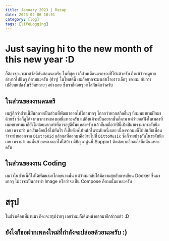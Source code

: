 ```yaml
---
title: January 2023 | Recap
date: 2023-02-06 10:51
category: [log]
tags: [lifeLogging]
---
```

# Just saying hi to the new month of this new year :D
ก็ต้องขอแวะมาสวัสดีกันก่อนนะครับ ในที่สุดเราก็ผ่านเดือนแรกของปีไปแล้วครับ ถึงแม้ว่าจะดูยากลำบากไปนิดๆ ก็ตามนะครับ (ฮ่าๆ)
ในโพสต์นี้ ผมก็อยากจะมาเล่าเรื่องราวเล็กๆ ของผม กับการเปลี่ยนแปลงในชีวิตหลายๆ อย่างเลย ซึ่งเราก็ค่อยๆ มาไล่กันดีกว่าครับ

## ในส่วนของงานดนตรี
ผมรู้สึกว่าส่วนนี้มันกลายเป็นส่วนที่พัฒนาออกไปไกลมากๆ ไกลกว่าพวกสกิลอื่นๆ ที่ผมพยายามฝึกมาด้วยซ้ำ ซึ่งก็ดูได้จากพวกงานของผมนี่แหละครับ แต่ถึงแม้จะเป็นอยากนั้นก็ตาม แต่ว่ายอดฟังในเพลงที่ผมพยายามมาก็ยังไม่ค่อยมากเท่าที่ควรอยู่ดีนั่นแหละครับ
แล้วก็ผมถือว่าปีนี้เปิดปีมาแรงมากระดับนึงเลย เพราะว่า พอเริ่มเดือนได้ไม่ทันไร ก็เสียตังค์ไปหนักในระดับหนึ่งเลย เนื่องจากผมก็ไปบ่นกับเพื่อนว่าจะย้ายออกจาก `DistroKid` แล้วผลที่ออกมาคือย้ายไปที่ `DittoMusic` ซึ่งก็วายป่วงกันในระดับนึงเลย เพราะว่า ผมนั้นย้ายเพลงออกไม่ได้บ้าง มีปัญหานู่นนี่ Support ติดต่อยากอีกอะไรอีกนั่นแหละครับ

## ในส่วนของงาน Coding
ผมว่าในส่วนนี้ก็ไม่ได้พัฒนามาไกลขนาดนั้น แต่ว่าผมกลับได้มีความสุขกับการเขียน Docker ขึ้นมามากๆ ไม่ว่าจะเป็นการทำ Image หรือว่าจะเป็น Compose ก็ตามนั่นแหละครับ

# สรุป
ในช่วงเดือนที่ผ่านมา ก็คงจะสรุปง่ายๆ เลยว่าผมก็เดินหน้าออกมาอีกก้าวแล้ว :D
## ยังไงก็ขอฝากเพลงใหม่ที่กำลังจะปล่อยด้วยนะครับ :)